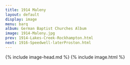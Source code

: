 ```yaml
---
title: 1914 Maleny
layout: default
display: image
menu: barq
album: German Baptist Churches Album
image: 1914-Maleny.jpg
prev: 1914-Lakes-Creek-Rockhampton.html
next: 1916-Speedwell-laterProston.html
---
```

{% include image-head.md %}
{% include image.html %}